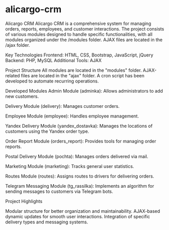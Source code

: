 # alicargo-crm

Alicargo CRM
Alicargo CRM is a comprehensive system for managing orders, reports, employees, and customer interactions. 
The project consists of various modules designed to handle specific functionalities, with all modules organized under the /modules folder. AJAX files are located in the /ajax folder.

Key Technologies
Frontend: HTML, CSS, Bootstrap, JavaScript, jQuery
Backend: PHP, MySQL
Additional Tools: AJAX

Project Structure
All modules are located in the "modules" folder.
AJAX-related files are located in the "ajax" folder.
A cron script has been developed to automate recurring operations.

Developed Modules
Admin Module (adminka): Allows administrators to add new customers.

Delivery Module (delivery): Manages customer orders.

Employee Module (employee): Handles employee management.

Yandex Delivery Module (yandex_dostavka): Manages the locations of customers using the Yandex order type.

Order Report Module (orders_report): Provides tools for managing order reports.

Postal Delivery Module (pochta): Manages orders delivered via mail.

Marketing Module (marketing): Tracks general user statistics.

Routes Module (routes): Assigns routes to drivers for delivering orders.

Telegram Messaging Module (tg_rassilka): Implements an algorithm for sending messages to customers via Telegram bots.

Project Highlights

Modular structure for better organization and maintainability.
AJAX-based dynamic updates for smooth user interactions.
Integration of specific delivery types and messaging systems.
